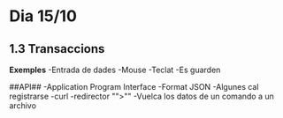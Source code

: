 # Dia 15/10

## 1.3 Transaccions ##
**Exemples**
-Entrada de dades
	-Mouse
	-Teclat
-Es guarden

##API##
-Application Program Interface
-Format JSON
-Algunes cal registrarse
-curl
-redirector "">"" 
	-Vuelca los datos de un comando a un archivo




